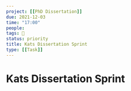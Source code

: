 ```yaml
---
project: [[PhD Dissertation]]
due: 2021-12-03
time: "17:00"
people:
tags: 🧨
status: priority
title: Kats Dissertation Sprint
type: [[Task]]
---
```


# Kats Dissertation Sprint
